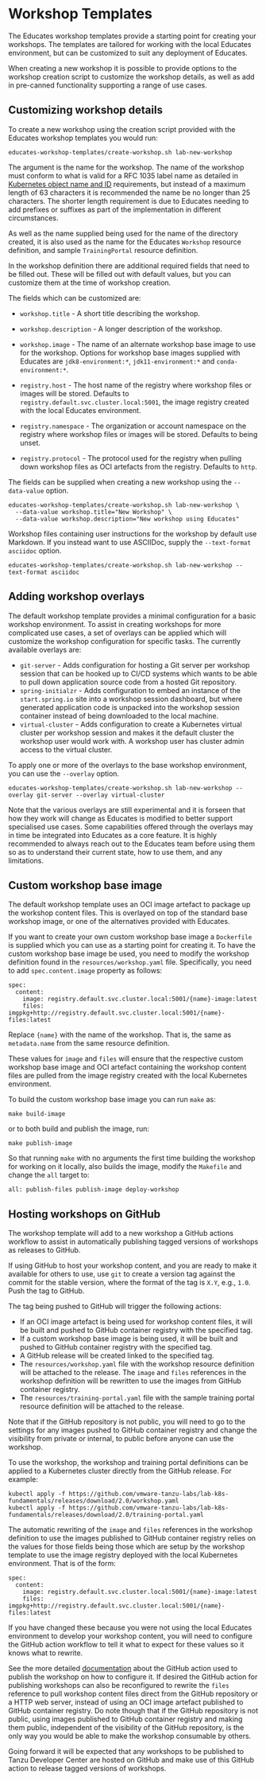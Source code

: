 Workshop Templates
==================

The Educates workshop templates provide a starting point for creating your workshops. The templates are tailored for working with the local Educates environment, but can be customized to suit any deployment of Educates.

When creating a new workshop it is possible to provide options to the workshop creation script to customize the workshop details, as well as add in pre-canned functionality supporting a range of use cases.

Customizing workshop details
----------------------------

To create a new workshop using the creation script provided with the Educates workshop templates you would run:

```
educates-workshop-templates/create-workshop.sh lab-new-workshop
```

The argument is the name for the workshop. The name of the workshop must conform to what is valid for a RFC 1035 label name as detailed in [Kubernetes object name and ID](https://kubernetes.io/docs/concepts/overview/working-with-objects/names/) requirements, but instead of a maximum length of 63 characters it is recommended the name be no longer than 25 characters. The shorter length requirement is due to Educates needing to add prefixes or suffixes as part of the implementation in different circumstances.

As well as the name supplied being used for the name of the directory created, it is also used as the name for the Educates `Workshop` resource definition, and sample `TrainingPortal` resource definition.

In the workshop definition there are additional required fields that need to be filled out. These will be filled out with default values, but you can customize them at the time of workshop creation.

The fields which can be customized are:

* `workshop.title` - A short title describing the workshop.
* `workshop.description` - A longer description of the workshop.
* `workshop.image` - The name of an alternate workshop base image to use for the workshop. Options for workshop base images supplied with Educates are `jdk8-environment:*`, `jdk11-environment:*` and `conda-environment:*`.

* `registry.host` - The host name of the registry where workshop files or images will be stored. Defaults to `registry.default.svc.cluster.local:5001`, the image registry created with the local Educates environment.
* `registry.namespace` - The organization or account namespace on the registry where workshop files or images will be stored. Defaults to being unset.
* `registry.protocol` - The protocol used for the registry when pulling down workshop files as OCI artefacts from the registry. Defaults to `http`.

The fields can be supplied when creating a new workshop using the `--data-value` option.

```
educates-workshop-templates/create-workshop.sh lab-new-workshop \
  --data-value workshop.title="New Workshop" \
  --data-value workshop.description="New workshop using Educates"
```

Workshop files containing user instructions for the workshop by default use Markdown. If you instead want to use ASCIIDoc, supply the `--text-format asciidoc` option.

```
educates-workshop-templates/create-workshop.sh lab-new-workshop --text-format asciidoc
```

Adding workshop overlays
------------------------

The default workshop template provides a minimal configuration for a basic workshop environment. To assist in creating workshops for more complicated use cases, a set of overlays can be applied which will customize the workshop configuration for specific tasks. The currently available overlays are:

* `git-server` - Adds configuration for hosting a Git server per workshop session that can be hooked up to CI/CD systems which wants to be able to pull down application source code from a hosted Git repository.
* `spring-initialzr` - Adds configuration to embed an instance of the `start.spring.io` site into a workshop session dashboard, but where generated application code is unpacked into the workshop session container instead of being downloaded to the local machine.
* `virtual-cluster` - Adds configuration to create a Kubernetes virtual cluster per workshop session and makes it the default cluster the workshop user would work with. A workshop user has cluster admin access to  the virtual cluster.

To apply one or more of the overlays to the base workshop environment, you can use the ``--overlay`` option.

```
educates-workshop-templates/create-workshop.sh lab-new-workshop --overlay git-server --overlay virtual-cluster
```

Note that the various overlays are still experimental and it is forseen that how they work will change as Educates is modified to better support specialised use cases. Some capabilities offered through the overlays may in time be integrated into Educates as a core feature. It is highly recommended to always reach out to the Educates team before using them so as to understand their current state, how to use them, and any limitations.

Custom workshop base image
--------------------------

The default workshop template uses an OCI image artefact to package up the workshop content files. This is overlayed on top of the standard base workshop image, or one of the alternatives provided with Educates.

If you want to create your own custom workshop base image a `Dockerfile` is supplied which you can use as a starting point for creating it. To have the custom workshop base image be used, you need to modify the workshop definition found in the `resources/workshop.yaml` file. Specifically, you need to add `spec.content.image` property as follows:

```
spec:
  content:
    image: registry.default.svc.cluster.local:5001/{name}-image:latest
    files: imgpkg+http://registry.default.svc.cluster.local:5001/{name}-files:latest
```

Replace `{name}` with the name of the workshop. That is, the same as `metadata.name` from the same resource definition.

These values for `image` and `files` will ensure that the respective custom workshop base image and OCI artefact containing the workshop content files are pulled from the image registry created with the local Kubernetes environment.

To build the custom workshop base image you can run `make` as:

```
make build-image
```

or to both build and publish the image, run:

```
make publish-image
```

So that running `make` with no arguments the first time building the workshop for working on it locally, also builds the image, modify the `Makefile` and change the `all` target to:

```
all: publish-files publish-image deploy-workshop
```

Hosting workshops on GitHub
---------------------------

The workshop template will add to a new workshop a GitHub actions workflow to assist in automatically publishing tagged versions of workshops as releases to GitHub.

If using GitHub to host your workshop content, and you are ready to make it available for others to use, use `git` to create a version tag against the commit for the stable version, where the format of the tag is `X.Y`, e.g., `1.0`. Push the tag to GitHub.

The tag being pushed to GitHub will trigger the following actions:

* If an OCI image artefact is being used for workshop content files, it will be built and pushed to GitHub container registry with the specified tag.
* If a custom workshop base image is being used, it will be built and pushed to GitHub container registry with the specified tag.
* A GitHub release will be created linked to the specified tag.
* The `resources/workshop.yaml` file with the workshop resource definition will be attached to the release. The `image` and `files` references in the workshop definition will be rewritten to use the images from GitHub container registry.
* The `resources/training-portal.yaml` file with the sample training portal resource definition will be attached to the release.

Note that if the GitHub repository is not public, you will need to go to the settings for any images pushed to GitHub container registry and change the visibility from private or internal, to public before anyone can use the workshop.

To use the workshop, the workshop and training portal definitions can be applied to a Kubernetes cluster directly from the GitHub release. For example:

```
kubectl apply -f https://github.com/vmware-tanzu-labs/lab-k8s-fundamentals/releases/download/2.0/workshop.yaml
kubectl apply -f https://github.com/vmware-tanzu-labs/lab-k8s-fundamentals/releases/download/2.0/training-portal.yaml
```

The automatic rewriting of the `image` and `files` references in the workshop definition to use the images published to GitHub container registry relies on the values for those fields being those which are setup by the workshop template to use the image registry deployed with the local Kubernetes environment. That is of the form:

```
spec:
  content:
    image: registry.default.svc.cluster.local:5001/{name}-image:latest
    files: imgpkg+http://registry.default.svc.cluster.local:5001/{name}-files:latest
```

If you have changed these because you were not using the local Educates environment to develop your workshop content, you will need to configure the GitHub action workflow to tell it what to expect for these values so it knows what to rewrite.

See the more detailed [documentation](https://github.com/vmware-tanzu-labs/educates-github-actions/blob/main/publish-workshop/README.md) about the GitHub action used to publish the workshop on how to configure it. If desired the GitHub action for publishing workshops can also be reconfigured to rewrite the `files` reference to pull workshop content files direct from the GitHub repository or a HTTP web server, instead of using an OCI image artefact published to GitHub container registry. Do note though that if the GitHub repository is not public, using images published to GitHub container registry and making them public, independent of the visibility of the GitHub repository, is the only way you would be able to make the workshop consumable by others.

Going forward it will be expected that any workshops to be published to Tanzu Developer Center are hosted on GitHub and make use of this GitHub action to release tagged versions of workshops.
